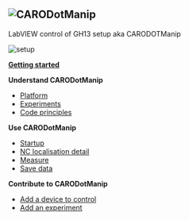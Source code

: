 ## ![CARODotManip](https://github.com/fuoar/CARODotManip/wiki)
LabVIEW control of GH13 setup aka CARODOTManip

![setup](https://raw.githubusercontent.com/wiki/fuoar/CARODotManip/images/setup.jpg)

[**Getting started**](https://github.com/fuoar/CARODotManip/wiki/Getting-started)

**Understand CARODotManip**
* [Platform](https://github.com/fuoar/CARODotManip/wiki/Platform)
* [Experiments](https://github.com/fuoar/CARODotManip/wiki/Experiments)
* [Code principles](https://github.com/fuoar/CARODotManip/wiki/Code-principles)

**Use CARODotManip**
* [Startup](https://github.com/fuoar/CARODotManip/wiki/Startup)
* [NC localisation detail](https://github.com/fuoar/CARODotManip/wiki/NC-localisation-detail)
* [Measure](https://github.com/fuoar/CARODotManip/wiki/Measure)
* [Save data](https://github.com/fuoar/CARODotManip/wiki/Save-data)

**Contribute to CARODotManip**
* [Add a device to control](https://github.com/fuoar/CARODotManip/wiki/Add-a-device-to-control)
* [Add an experiment](https://github.com/fuoar/CARODotManip/wiki/Add-an-experiment)
